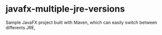 # javafx-multiple-jre-versions
Sample JavaFX project built with Maven, which can easily switch between differents JRE, 
